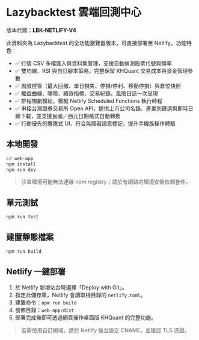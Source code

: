 # Lazybacktest 雲端回測中心

版本代碼：**LBK-NETLIFY-V4**

此資料夾為 Lazybacktest 的全功能瀏覽器版本，可直接部署至 Netlify。功能特色：

- ✅ 行情 CSV 多檔匯入與資料集管理，支援自動偵測股票代號與頻率
- ✅ 雙均線、RSI 與自訂腳本策略，完整保留 KHQuant 交易成本與資金管理參數
- ✅ 風險控管（最大回撤、單日損失、停損/停利、移動停損）與倉位快照
- ✅ 權益曲線、曝險、績效指標、交易紀錄、風險日誌一次呈現
- ✅ 排程規劃模組，模擬 Netlify Scheduled Functions 執行時程
- ✅ 串接台灣證券交易所 Open API，提供上市公司名錄、產業別篩選與即時日線下載，並支援民國／西元日期格式自動轉換
- ✅ 行動優先的響應式 UI、符合無障礙語意標記，提升手機族操作體驗

## 本地開發

```bash
cd web-app
npm install
npm run dev
```

> 沙盒環境可能無法連線 npm registry；請於有網路的環境安裝依賴套件。

## 單元測試

```bash
npm run test
```

## 建置靜態檔案

```bash
npm run build
```

## Netlify 一鍵部署

1. 於 Netlify 新增站台時選擇「Deploy with Git」。
2. 指定此儲存庫，Netlify 會讀取根目錄的 `netlify.toml`。
3. 建置命令：`npm run build`
4. 發佈目錄：`web-app/dist`
5. 部署完成後即可透過網頁操作桌面版 KHQuant 的完整功能。

> 若需使用自訂網域，請於 Netlify 後台設定 CNAME，並確認 TLS 憑證。
